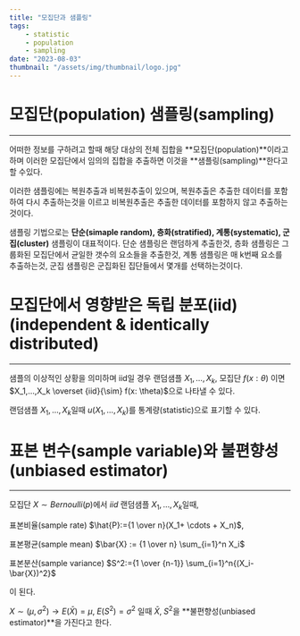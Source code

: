 ```yaml
---
title: "모집단과 샘플링"
tags:
    - statistic
    - population
    - sampling
date: "2023-08-03"
thumbnail: "/assets/img/thumbnail/logo.jpg"
---
```


# **모집단(population) 샘플링(sampling)**
---
어떠한 정보를 구하려고 할때 해당 대상의 전체 집합을 **모집단(population)**이라고 하며 이러한 모집단에서 임의의 집합을 추출하면 이것을 **샘플링(sampling)**한다고 할 수있다.

이러한 샘플링에는 복원추출과 비복원추출이 있으며, 복원추출은 추출한 데이터를 포함하여 다시 추출하는것을 이르고 비복원추출은 추출한 데이터를 포함하지 않고 추출하는것이다.

샘플링 기법으로는 **단순(simaple random), 층화(stratified), 계통(systematic), 군집(cluster)** 샘플링이 대표적이다. 단순 샘플링은 랜덤하게 추출한것, 층화 샘플링은 그룹화된 모집단에서 균일한 갯수의 요소들을 추출한것, 계통 샘플링은 매 k번째 요소를 추출하는것, 군집 샘플링은 군집화된 집단들에서 몇개를 선택하는것이다.  

# **모집단에서 영향받은 독립 분포(iid)(independent & identically distributed)**
---
샘플의 이상적인 상황을 의미하며 iid일 경우 랜덤샘플 $X_1,…,X_k$, 모집단 $f(x: \theta)$ 이면 $X_1,…,X_k \overset {iid}{\sim} f(x: \theta)$으로 나타낼 수 있다.

랜덤샘플 $X_1,…,X_k$일때 $u(X_1,…,X_k)$를 통계량(statistic)으로 표기할 수 있다.  

# **표본 변수(sample variable)와 불편향성(unbiased estimator)**
---
모집단 $X \sim Bernoulli(p)$에서 $iid$ 랜덤샘플 $X_1,…,X_k$일때,

표본비율(sample rate) $\hat{P}:={1 \over n}(X_1+ \cdots + X_n)$,

표본평균(sample mean) $\bar{X} := {1 \over n} \sum_{i=1}^n X_i$

표본분산(sample variance) $S^2:={1 \over {n-1}} \sum_{i=1}^n{(X_i-\bar{X})^2}$

이 된다.

$X \sim (\mu , \sigma ^2) \rightarrow E(\bar{X})=\mu , \; E(S^2)=\sigma ^2$ 일때 $\bar{X}, \; S^2$을 **불편향성(unbiased estimator)**을 가진다고 한다.  